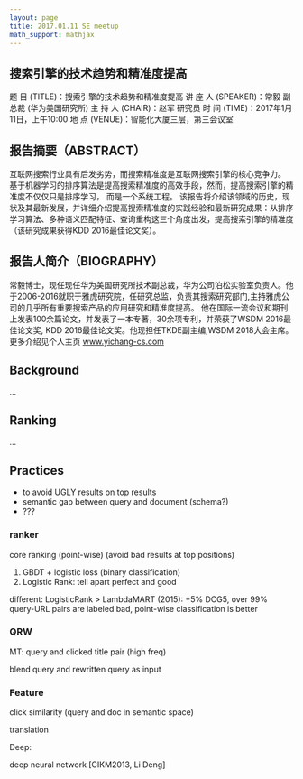 ```yaml
---
layout: page
title: 2017.01.11 SE meetup
math_support: mathjax
---
```



## 搜索引擎的技术趋势和精准度提高

题    目 (TITLE)：搜索引擎的技术趋势和精准度提高
讲 座 人 (SPEAKER)：常毅 副总裁 (华为美国研究所)
主 持 人 (CHAIR)：赵军 研究员
时    间 (TIME)：2017年1月11日，上午10:00
地    点 (VENUE)：智能化大厦三层，第三会议室

## 报告摘要（ABSTRACT）

互联网搜索行业具有后发劣势，而搜索精准度是互联网搜索引擎的核心竞争力。 基于机器学习的排序算法是提高搜索精准度的高效手段，然而，提高搜索引擎的精准度不仅仅只是排序学习， 而是一个系统工程。
该报告将介绍该领域的历史，现状及其最新发展，并详细介绍提高搜索精准度的实践经验和最新研究成果：从排序学习算法、多种语义匹配特征、查询重构这三个角度出发，提高搜索引擎的精准度（该研究成果获得KDD 2016最佳论文奖）。

## 报告人简介（BIOGRAPHY）

常毅博士，现任现任华为美国研究所技术副总裁，华为公司泊松实验室负责人。他于2006-2016就职于雅虎研究院，任研究总监，负责其搜索研究部门,主持雅虎公司的几乎所有重要搜索产品的应用研究和精准度提高。
他在国际一流会议和期刊上发表100余篇论文，并发表了一本专著，30余项专利，并荣获了WSDM 2016最佳论文奖, KDD 2016最佳论文奖。他现担任TKDE副主编,WSDM 2018大会主席。
更多介绍见个人主页 www.yichang-cs.com

## Background

...

## Ranking

...

## Practices

- to avoid UGLY results on top results
- semantic gap between query and document (schema?)
- ???

### ranker

core ranking (point-wise) (avoid bad results at top positions)

1. GBDT + logistic loss (binary classification)
2. Logistic Rank: tell apart perfect and good

different: LogisticRank > LambdaMART (2015): +5% DCG5, over 99% query-URL pairs are labeled bad, point-wise classification is better

### QRW

MT: query and clicked title pair (high freq)

blend query and rewritten query as input

### Feature

click similarity (query and doc in semantic space)

translation

Deep:

deep neural network [CIKM2013, Li Deng]





